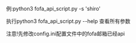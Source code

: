 例:python3 fofa_api_script.py -s 'shiro'

执行python3 fofa_api_script.py --help 查看所有参数

注意!先修改config.ini配置文件中的fofa邮箱已经api
